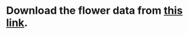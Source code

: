 
   # Download the flower data from [this link](https://s3.amazonaws.com/video.udacity-data.com/topher/2018/September/5baa60a0_flower-photos/flower-photos.zip).
